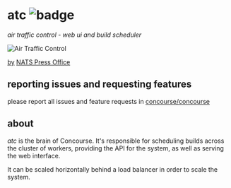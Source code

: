 # atc ![badge](https://ci.concourse.ci/api/v1/teams/main/pipelines/main/jobs/bosh-rc/badge)

*air traffic control - web ui and build scheduler*

![Air Traffic Control](https://farm6.staticflickr.com/5605/15405605898_7ba5062618_d.jpg)

[by](https://creativecommons.org/licenses/by-nc-nd/2.0/) [NATS Press Office](https://www.flickr.com/photos/natspressoffice/)

## reporting issues and requesting features

please report all issues and feature requests in [concourse/concourse](https://github.com/concourse/concourse/issues)

## about

*atc* is the brain of Concourse. It's responsible for scheduling builds across
the cluster of workers, providing the API for the system, as well as serving
the web interface.

It can be scaled horizontally behind a load balancer in order to scale the
system.
